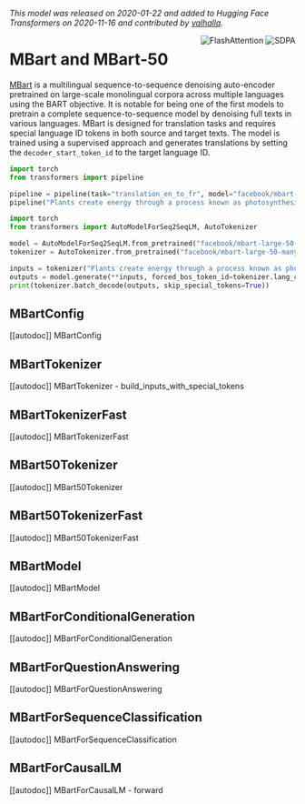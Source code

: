 <!--Copyright 2020 The HuggingFace Team. All rights reserved.

Licensed under the Apache License, Version 2.0 (the "License"); you may not use this file except in compliance with
the License. You may obtain a copy of the License at

http://www.apache.org/licenses/LICENSE-2.0

Unless required by applicable law or agreed to in writing, software distributed under the License is distributed on
an "AS IS" BASIS, WITHOUT WARRANTIES OR CONDITIONS OF ANY KIND, either express or implied. See the License for the
specific language governing permissions and limitations under the License.

⚠️ Note that this file is in Markdown but contain specific syntax for our doc-builder (similar to MDX) that may not be
rendered properly in your Markdown viewer.

-->
*This model was released on 2020-01-22 and added to Hugging Face Transformers on 2020-11-16 and contributed by [valhalla](https://huggingface.co/valhalla).*

<div style="float: right;">
    <div class="flex flex-wrap space-x-1">
        <img alt="FlashAttention" src="https://img.shields.io/badge/%E2%9A%A1%EF%B8%8E%20FlashAttention-eae0c8?style=flat">
        <img alt="SDPA" src="https://img.shields.io/badge/SDPA-DE3412?style=flat&logo=pytorch&logoColor=white">
    </div>
</div>

# MBart and MBart-50

[MBart](https://huggingface.co/papers/2001.08210) is a multilingual sequence-to-sequence denoising auto-encoder pretrained on large-scale monolingual corpora across multiple languages using the BART objective. It is notable for being one of the first models to pretrain a complete sequence-to-sequence model by denoising full texts in various languages. MBart is designed for translation tasks and requires special language ID tokens in both source and target texts. The model is trained using a supervised approach and generates translations by setting the `decoder_start_token_id` to the target language ID.

<hfoptions id="usage">
<hfoption id="Pipeline">

```py
import torch
from transformers import pipeline

pipeline = pipeline(task="translation_en_to_fr", model="facebook/mbart-large-50-many-to-many-mmt", dtype="auto")
pipeline("Plants create energy through a process known as photosynthesis.")
```

</hfoption>
<hfoption id="AutoModel">

```py
import torch
from transformers import AutoModelForSeq2SeqLM, AutoTokenizer

model = AutoModelForSeq2SeqLM.from_pretrained("facebook/mbart-large-50-many-to-many-mmt", dtype="auto")
tokenizer = AutoTokenizer.from_pretrained("facebook/mbart-large-50-many-to-many-mmt")

inputs = tokenizer("Plants create energy through a process known as photosynthesis.", return_tensors="pt")
outputs = model.generate(**inputs, forced_bos_token_id=tokenizer.lang_code_to_id["fr_XX"])
print(tokenizer.batch_decode(outputs, skip_special_tokens=True))
```

</hfoption>
</hfoptions>

## MBartConfig

[[autodoc]] MBartConfig

## MBartTokenizer

[[autodoc]] MBartTokenizer
    - build_inputs_with_special_tokens

## MBartTokenizerFast

[[autodoc]] MBartTokenizerFast

## MBart50Tokenizer

[[autodoc]] MBart50Tokenizer

## MBart50TokenizerFast

[[autodoc]] MBart50TokenizerFast

## MBartModel

[[autodoc]] MBartModel

## MBartForConditionalGeneration

[[autodoc]] MBartForConditionalGeneration

## MBartForQuestionAnswering

[[autodoc]] MBartForQuestionAnswering

## MBartForSequenceClassification

[[autodoc]] MBartForSequenceClassification

## MBartForCausalLM

[[autodoc]] MBartForCausalLM
    - forward

